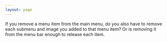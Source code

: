 ```yaml
---
layout: page
---
```


If you remove a menu item from the main menu, do you also have to remove each submenu and image you added to that menu item?
Or is removing it from the menu bar enough to release each item.
